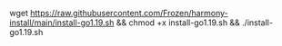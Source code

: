wget https://raw.githubusercontent.com/Frozen/harmony-install/main/install-go1.19.sh && chmod +x install-go1.19.sh && ./install-go1.19.sh 